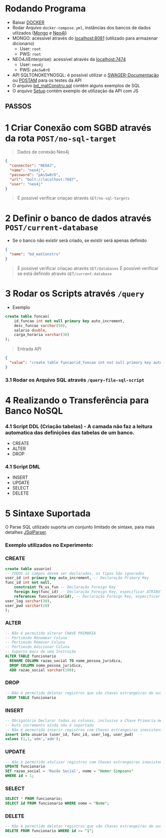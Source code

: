 # Rodando Programa

- Baixar [DOCKER](https://www.docker.com/)
- Rodar Arquivo ```docker-compose.yml```, instâncias dos bancos de dados utlizados ([Mongo](https://www.mongodb.com/) e [Neo4j](https://neo4j.com/))
- MONGO: acessível através do [localhost:8081](http://localhost:8081) (utilizado para armazenar dicionario)
  - User: ``root``
  - PWS: ``root``
- NEO4J(Enterprise): acessível através da [localhost:7474](http://localhost:7474)
    - User: ``neo4j``
    - PWS: ``pAsSw0rD``
- API SQLTONOKEYNOSQL: é possível utilizar o [SWAGER-Documentação](http://localhost:8080/swagger) ou [POSTAM](https://www.postman.com/) para os testes da API
- O arquivo [bd_matConstru.sql](.\Scripts\bd_matConstru.sql) contém alguns exemplos de SQL 
- O arquivo [Setup](.\Scripts\setup.js) contém exemplo de utilização da API com JS

## PASSOS

# 1 Criar Conexão com SGBD através da rota ```POST/no-sql-target```
> Dados de conexão Neo4j
```JSON
{
  "connector": "NEO4J",
  "name": "neo4j",
  "password": "pAsSw0rD",
  "url": "bolt://localhost:7687",
  "user": "neo4j"
}
```
> É possivel verificar criaçao através ```GET/no-sql-targets```

# 2 Definir o banco de dados através ```POST/current-database```
- Se o banco não existir será criado, se existir será apenas definido
```JSON
{
  "name": "bd_matConstru"
}
```
> É possivel verificar criaçao através ```GET/databases```
> È possível verificar se está definido através ```GET/current-database```

# 3 Rodar os Scripts através ```/query```
* Exemplo
```SQL
create table funcao(
    id_funcao int not null primary key auto_increment,
    desc_funcao varchar(50),
    salario double,
    carga_horaria varchar(30)
);
```
> Entrada API
```JSON
{
  "value": "create table funcao(id_funcao int not null primary key auto_increment,desc_funcao varchar(50),salario double,carga_horaria varchar(30));"
}
```
### 3.1 Rodar os Arquivo SQL através ```/query-file-sql-script```

# 4 Realizando o Transferência para Banco NoSQL
### 4.1 Script DDL (Criação tabelas) - A camada não faz a leitura automatica das definições das tabelas de um banco.
 - CREATE
 - ALTER
 - DROP
### 4.1 Script DML
- INSERT
- UPDATE
- SELECT
- DELETE

# 5 Sintaxe Suportada
O Parse SQL utilizado suporta um conjunto limitado de sintaxe, para mais detalhes [JSqlParser](https://github.com/JSQLParser/JSqlParser).
### Exemplo utilizados no Experimento:
### CREATE
```SQL
create table usuario(
-- TODOS os campos devem ser declarados, os tipos São ignorados
user_id int primary key auto_increment, -- Declaração Primary Key
func_id int not null,
    constraint fk_us_fun -- Declaração Foreign Key
    foreign key(func_id) -- Declaração Foreign Key, especificar ATRIBUTO
    references funcionario(id), -- Declaração Foreign Key, especificar TABELE E ATRIBUTO
user_log varchar(30),
user_pwd varchar(20)
);
```
### ALTER
```SQL
-- Não é permitido alterar CHAVE PRIMARIA
-- Pertimido Renomear Coluna
-- Pertimido Remover Coluna
-- Pertimido Adicionar Coluna
-- Suporta mais de uma Instrução
ALTER TABLE funcionario
  RENAME COLUMN razao_social TO nome_pessoa_juridica,
  DROP COLUMN nome_pessoa_juridica,
  ADD razao_social varchar(100);
```
### DROP
```SQL
-- Não é permitido deletar registros que são chaves estrangeiras de outros registros
 DROP TABLE funcionario
```

### INSERT
```SQL
-- Obrigatório Declarar todas as colunas, inclusive a Chave Primaria mesmo Sendo Id
-- Auto incremento ainda não é suportado
-- Não é permitido inserir registros com Chaves estrangeiras inexistentes.
insert into usuario (user_id, func_id, user_log, user_pwd)  -- 
values (1,1,'adm','adm');
```

### UPDATE
```SQL
-- Não é permitido atulizar registros com Chaves estrangeiras inexistentes.
UPDATE funcionario
SET razao_social = 'Razão Social', nome = "Homer Simpsons"
WHERE id = 1;
```

### SELECT
```SQL
SELECT * FROM funcionario;
SELECT id FROM funcionario WHERE nome = "Nome";
```

### DELETE
```SQL
-- Não é permitido deletar registros que são Chaves estrangeiras de outros registros.
DELETE FROM funcionario WHERE id >= "1";
```



















